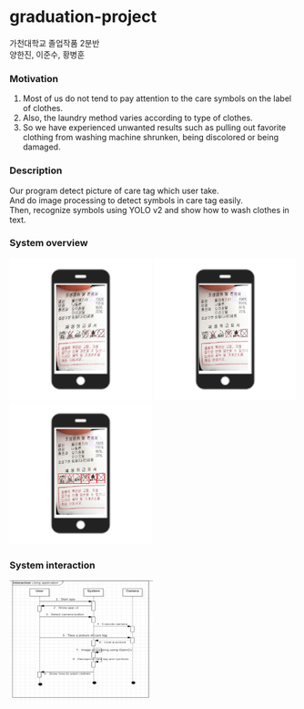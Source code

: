 # graduation-project
가천대학교 졸업작품 2분반<br/>
양한진, 이준수, 황병훈

### Motivation
1. Most of us do not tend to pay attention to the care symbols on the label of clothes.
2. Also, the laundry method varies according to type of clothes.
3. So we have experienced unwanted results such as pulling out favorite clothing from washing machine shrunken, being discolored or being damaged.

### Description
  Our program detect picture of care tag which user take.<br/>
  And do image processing to detect symbols in care tag easily.<br/>
  Then, recognize symbols using YOLO v2 and show how to wash clothes in text.<br/>

### System overview
<div>
<img src="./WIKI/proposal1.png" width="250"></img> 
<img src="./WIKI/proposal2.png" width="250"></img>
<img src="./WIKI/proposal3.png" width="250"></img>
</div>

### System interaction
<img src="./WIKI/proposal4.png" width="50%"></img>
